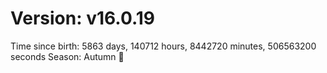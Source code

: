 # Version: v16.0.19
Time since birth: 5863 days, 140712 hours, 8442720 minutes, 506563200 seconds
Season: Autumn 🍁
